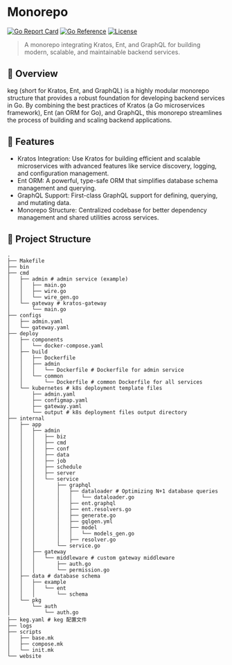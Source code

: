 # Monorepo
[![Go Report Card](https://goreportcard.com/badge/github.com/go-keg/monorepo)](https://goreportcard.com/report/github.com/go-keg/monorepo)
[![Go Reference](https://pkg.go.dev/badge/github.com/go-keg/monorepo.svg)](https://pkg.go.dev/github.com/go-keg/monorepo)
[![License](https://img.shields.io/github/license/go-keg/monorepo)](./LICENSE)

> A monorepo integrating Kratos, Ent, and GraphQL for building modern, scalable, and maintainable backend services.

## 🚀 Overview

keg (short for Kratos, Ent, and GraphQL) is a highly modular monorepo structure that provides a robust foundation for developing backend services in Go. By combining the best practices of Kratos (a Go microservices framework), Ent (an ORM for Go), and GraphQL, this monorepo streamlines the process of building and scaling backend applications.

## 🎯 Features
* Kratos Integration: Use Kratos for building efficient and scalable microservices with advanced features like service discovery, logging, and configuration management.
* Ent ORM: A powerful, type-safe ORM that simplifies database schema management and querying.
* GraphQL Support: First-class GraphQL support for defining, querying, and mutating data.
* Monorepo Structure: Centralized codebase for better dependency management and shared utilities across services.

## 📂 Project Structure
```
.
├── Makefile
├── bin
├── cmd
│   ├── admin # admin service (example)
│   │   ├── main.go
│   │   ├── wire.go
│   │   └── wire_gen.go
│   └── gateway # kratos-gateway
│       └── main.go
├── configs
│   ├── admin.yaml
│   └── gateway.yaml
├── deploy
│   ├── components
│   │   └── docker-compose.yaml
│   ├── build
│   │   ├── Dockerfile
│   │   ├── admin
│   │   │   └── Dockerfile # Dockerfile for admin service
│   │   └── common
│   │       └── Dockerfile # common Dockerfile for all services
│   └── kubernetes # k8s deployment template files
│       ├── admin.yaml
│       ├── configmap.yaml
│       ├── gateway.yaml
│       └── output # k8s deployment files output directory
├── internal
│   ├── app
│   │   ├── admin
│   │   │   ├── biz
│   │   │   ├── cmd
│   │   │   ├── conf
│   │   │   ├── data
│   │   │   ├── job
│   │   │   ├── schedule
│   │   │   ├── server
│   │   │   └── service
│   │   │       ├── graphql
│   │   │       │   ├── dataloader # Optimizing N+1 database queries
│   │   │       │   │   └── dataloader.go
│   │   │       │   ├── ent.graphql
│   │   │       │   ├── ent.resolvers.go
│   │   │       │   ├── generate.go
│   │   │       │   ├── gqlgen.yml
│   │   │       │   ├── model
│   │   │       │   │   └── models_gen.go
│   │   │       │   ├── resolver.go
│   │   │       └── service.go
│   │   ├── gateway
│   │   │   └── middleware # custom gateway middleware
│   │   │       ├── auth.go
│   │   │       └── permission.go
│   ├── data # database schema
│   │   ├── example
│   │   │   └── ent
│   │   │       └── schema
│   └── pkg
│       └── auth
│           └── auth.go
├── keg.yaml # keg 配置文件
├── logs
├── scripts
│   ├── base.mk
│   ├── compose.mk
│   └── init.mk
└── website
```
